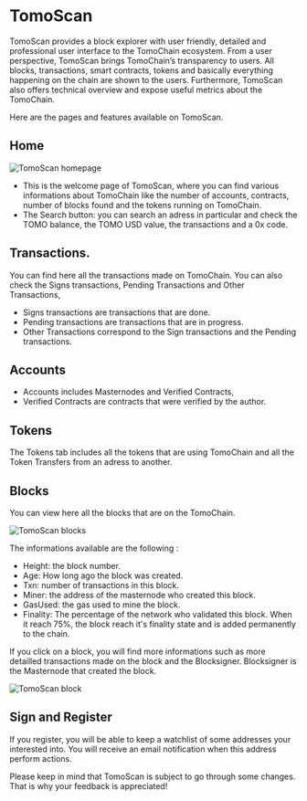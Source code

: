 # TomoScan

TomoScan provides a block explorer with user friendly, detailed and professional user interface to the TomoChain ecosystem. 
From a user perspective, TomoScan brings TomoChain’s transparency to users. 
All blocks, transactions, smart contracts, tokens and basically everything happening on the chain are shown to the users.
Furthermore, TomoScan also offers technical overview and expose useful metrics about the TomoChain. 

Here are the pages and features available on TomoScan.

## Home
      
![TomoScan homepage](/assets/tomoscan_home.jpg)

-   This is the welcome page of TomoScan, where you can find various informations about TomoChain like the number of accounts, contracts, number of blocks found and the tokens running on TomoChain.
-   The Search button: you can search an adress in particular and check the TOMO balance, the TOMO USD value, the transactions and a 0x code.

## Transactions.
You can find here all the transactions made on TomoChain.
You can also check the Signs transactions, Pending Transactions and Other Transactions,
-   Signs transactions are transactions that are done.
-   Pending transactions are transactions that are in progress.
-   Other Transactions correspond to the Sign transactions and the Pending transactions.

## Accounts
-   Accounts includes Masternodes and Verified  Contracts,
-   Verified Contracts are contracts that were verified by the author.

## Tokens
The Tokens tab includes all the tokens that are using TomoChain and all the Token Transfers from an adress to another.

## Blocks

You can view here all the blocks that are on the TomoChain.

![TomoScan blocks](/assets/whole_block_TomoScan.jpg)

The informations available are the following :
- Height: the block number.
- Age: How long ago the block was created.
- Txn: number of transactions in this block.
- Miner: the address of the masternode who created this block.
- GasUsed: the gas used to mine the block.
- Finality: The percentage of the network who validated this block. When it reach 75%, the block reach it's finality state and is added permanently to the chain.

If you click on a block, you will find more informations such as more detailled transactions made on the block and the Blocksigner. Blocksigner is the Masternode that created the block.

![TomoScan block](/assets/whole_block_TomoScan.jpg)

## Sign and Register

If you register, you will be able to keep a watchlist of some addresses your interested into.
You will receive an email notification when this address perform actions.

Please keep in mind that TomoScan is subject to go through some changes. That is why your feedback is appreciated!
